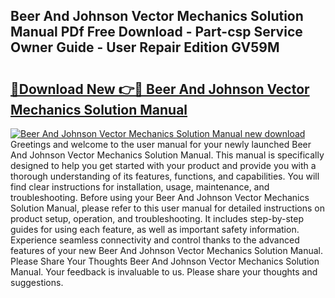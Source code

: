 ## Beer And Johnson Vector Mechanics Solution Manual PDf Free Download - Part-csp Service Owner Guide - User Repair Edition GV59M

# <h2><a href="http://bc57130.oget.top/?id=Beer+And+Johnson+Vector+Mechanics+Solution+Manual">🔗Download New 👉🔴 Beer And Johnson Vector Mechanics Solution Manual</a></h2>

[![Beer And Johnson Vector Mechanics Solution Manual new download](https://i.imgur.com/5g1atiW.png)](http://bc57130.oget.top/?id=Beer+And+Johnson+Vector+Mechanics+Solution+Manual)
Greetings and welcome to the user manual for your newly launched Beer And Johnson Vector Mechanics Solution Manual. This manual is specifically designed to help you get started with your product and provide you with a thorough understanding of its features, functions, and capabilities. You will find clear instructions for installation, usage, maintenance, and troubleshooting. Before using your Beer And Johnson Vector Mechanics Solution Manual, please refer to this user manual for detailed instructions on product setup, operation, and troubleshooting. It includes step-by-step guides for using each feature, as well as important safety information. Experience seamless connectivity and control thanks to the advanced features of your new Beer And Johnson Vector Mechanics Solution Manual. Please Share Your Thoughts Beer And Johnson Vector Mechanics Solution Manual. Your feedback is invaluable to us. Please share your thoughts and suggestions.
